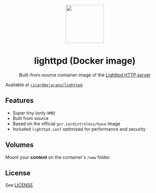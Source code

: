 <p align=center><img src=https://emojipedia-us.s3.dualstack.us-west-1.amazonaws.com/thumbs/320/apple/155/satellite_1f6f0.png width=120px></p>
<h1 align=center>lighttpd (Docker image)</h1>
<p align=center>Built-from-source container image of the <a href=https://www.lighttpd.net/>Lighttpd HTTP server</a></p>

Available at [`ricardbejarano/lighttpd`](https://hub.docker.com/r/ricardbejarano/lighttpd).


## Features

* Super tiny (only `9MB`)
* Built from source
* Based on the official `gcr.io/distroless/base` image
* Included `lighttpd.conf` optimized for performance and security


## Volumes

Mount your **content** on the container's `/www` folder.


## License

See [LICENSE](https://github.com/ricardbejarano/lighttpd/blob/master/LICENSE).
